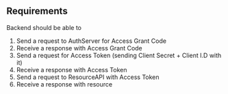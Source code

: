 ## Requirements
Backend should be able to
1. Send a request to AuthServer for Access Grant Code
2. Receive a response with Access Grant Code 
3. Send a request for Access Token (sending Client Secret + Client I.D with it)
4. Receive a response with Access Token
5. Send a request to ResourceAPI with Access Token
6. Receive a response with resource
